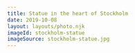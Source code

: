 ```yaml
---
title: Statue in the heart of Stockholm
date: 2019-10-08
layout: layouts/photo.njk
imageId: stockholm-statue
imageSource: stockholm-statue.jpg
---
```


